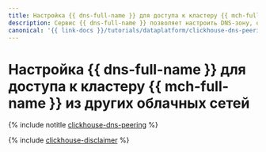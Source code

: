 ```yaml
---
title: Настройка {{ dns-full-name }} для доступа к кластеру {{ mch-full-name }} из других облачных сетей
description: Сервис {{ dns-full-name }} позволяет настроить DNS-зону, общую сразу для нескольких облачных сетей. Это даст возможность обращаться к хостам кластера по их FQDN, даже если клиент и кластер находятся в разных облачных сетях.
canonical: '{{ link-docs }}/tutorials/dataplatform/clickhouse-dns-peering'
---
```


# Настройка {{ dns-full-name }} для доступа к кластеру {{ mch-full-name }} из других облачных сетей

{% include notitle [clickhouse-dns-peering](../../_tutorials/dataplatform/clickhouse-dns-peering.md) %}

{% include [clickhouse-disclaimer](../../_includes/clickhouse-disclaimer.md) %}